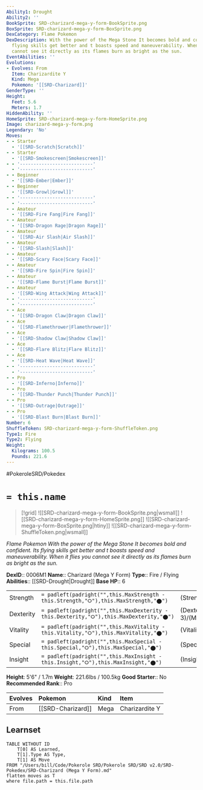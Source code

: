 ```yaml
---
Ability1: Drought
Ability2: ''
BookSprite: SRD-charizard-mega-y-form-BookSprite.png
BoxSprite: SRD-charizard-mega-y-form-BoxSprite.png
DexCategory: Flame Pokemon
DexDescription: With the power of the Mega Stone It becomes bold and confident. Its
  flying skills get better and t boasts speed and maneuverability. When it flies you
  cannot see it directly as its flames burn as bright as the sun.
EventAbilities: ''
Evolutions:
- Evolves: From
  Item: Charizardite Y
  Kind: Mega
  Pokemon: '[[SRD-Charizard]]'
GenderType: ''
Height:
  Feet: 5.6
  Meters: 1.7
HiddenAbility: ''
HomeSprite: SRD-charizard-mega-y-form-HomeSprite.png
Image: charizard-mega-y-form.png
Legendary: 'No'
Moves:
- - Starter
  - '[[SRD-Scratch|Scratch]]'
- - Starter
  - '[[SRD-Smokescreen|Smokescreen]]'
- - '---------------------------'
  - '---------------------------'
- - Beginner
  - '[[SRD-Ember|Ember]]'
- - Beginner
  - '[[SRD-Growl|Growl]]'
- - '---------------------------'
  - '---------------------------'
- - Amateur
  - '[[SRD-Fire Fang|Fire Fang]]'
- - Amateur
  - '[[SRD-Dragon Rage|Dragon Rage]]'
- - Amateur
  - '[[SRD-Air Slash|Air Slash]]'
- - Amateur
  - '[[SRD-Slash|Slash]]'
- - Amateur
  - '[[SRD-Scary Face|Scary Face]]'
- - Amateur
  - '[[SRD-Fire Spin|Fire Spin]]'
- - Amateur
  - '[[SRD-Flame Burst|Flame Burst]]'
- - Amateur
  - '[[SRD-Wing Attack|Wing Attack]]'
- - '---------------------------'
  - '---------------------------'
- - Ace
  - '[[SRD-Dragon Claw|Dragon Claw]]'
- - Ace
  - '[[SRD-Flamethrower|Flamethrower]]'
- - Ace
  - '[[SRD-Shadow Claw|Shadow Claw]]'
- - Ace
  - '[[SRD-Flare Blitz|Flare Blitz]]'
- - Ace
  - '[[SRD-Heat Wave|Heat Wave]]'
- - '---------------------------'
  - '---------------------------'
- - Pro
  - '[[SRD-Inferno|Inferno]]'
- - Pro
  - '[[SRD-Thunder Punch|Thunder Punch]]'
- - Pro
  - '[[SRD-Outrage|Outrage]]'
- - Pro
  - '[[SRD-Blast Burn|Blast Burn]]'
Number: 6
ShuffleToken: SRD-charizard-mega-y-form-ShuffleToken.png
Type1: Fire
Type2: Flying
Weight:
  Kilograms: 100.5
  Pounds: 221.6
---
```


#PokeroleSRD/Pokedex

# `= this.name`

> [!grid]
> ![[SRD-charizard-mega-y-form-BookSprite.png|wsmall]]
> ![[SRD-charizard-mega-y-form-HomeSprite.png]]
> ![[SRD-charizard-mega-y-form-BoxSprite.png|htiny]]
> ![[SRD-charizard-mega-y-form-ShuffleToken.png|wsmall]]


*Flame Pokemon*
*With the power of the Mega Stone It becomes bold and confident. Its flying skills get better and t boasts speed and maneuverability. When it flies you cannot see it directly as its flames burn as bright as the sun.*

**DexID**:: 0006M1
**Name**:: Charizard (Mega Y Form)
**Type**:: Fire / Flying
**Abilities**:: [[SRD-Drought|Drought]]
**Base HP**:: 6

|           |                                                                                        |                                          |
| --------- | -------------------------------------------------------------------------------------- | ---------------------------------------- |
| Strength  | `= padleft(padright("",this.MaxStrength - this.Strength,"⭘"),this.MaxStrength,"⬤")`    | (Strength::3)/(MaxStrength::6)   |
| Dexterity | `= padleft(padright("",this.MaxDexterity - this.Dexterity,"⭘"),this.MaxDexterity,"⬤")` | (Dexterity:: 3)/(MaxDexterity::6) |
| Vitality  | `= padleft(padright("",this.MaxVitality - this.Vitality,"⭘"),this.MaxVitality,"⬤")`    | (Vitality::2)/(MaxVitality::5)   |
| Special   | `= padleft(padright("",this.MaxSpecial - this.Special,"⭘"),this.MaxSpecial,"⬤")`       | (Special::4)/(MaxSpecial::8)     |
| Insight   | `= padleft(padright("",this.MaxInsight - this.Insight,"⭘"),this.MaxInsight,"⬤")`       | (Insight::3)/(MaxInsight::6)     |

**Height**: 5'6" / 1.7m
**Weight**: 221.6lbs / 100.5kg
**Good Starter**:: No
**Recommended Rank**:: Pro

| Evolves   | Pokemon           | Kind   | Item           |
|:----------|:------------------|:-------|:---------------|
| From      | [[SRD-Charizard]] | Mega   | Charizardite Y |

## Learnset

```dataview
TABLE WITHOUT ID
    T[0] AS Learned,
    T[1].Type AS Type,
    T[1] AS Move
FROM "/Users/bill/Code/Pokerole SRD/Pokerole SRD/SRD v2.0/SRD-Pokedex/SRD-Charizard (Mega Y Form).md"
flatten moves as T
where file.path = this.file.path
```

